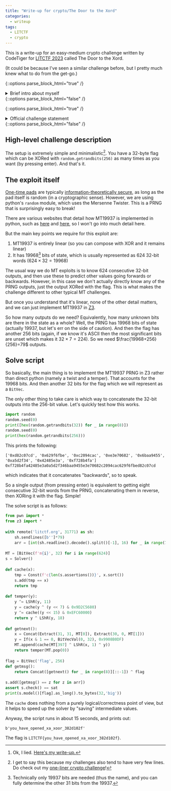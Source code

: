 ```yaml
---
title: "Write-up for crypto/The Door to the Xord"
categories:
  - writeup
tags:
  - LITCTF
  - crypto
---
```


This is a write-up for an easy-medium crypto challenge written by CodeTiger for [LITCTF 2023](https://lit.lhsmathcs.org/ctf) called The Door to the Xord.

<!--more-->

(It could be because I've seen a similar challenge before, but I pretty much knew what to do from the get-go.)

{::options parse_block_html="true" /}
<details>
<summary markdown="span">Brief intro about myself</summary>
    
I am [Neobeo](https://ctftime.org/user/126534), and I play as a crypto main for [Social Engineering Experts](https://ctftime.org/team/151372). We weren't planning to tryhard this competition, and in fact finished nowhere near the top at 52nd.

![](/assets/images/yourdidit-f1418173-5825-40c8-b682-98e419027748.png)

    
For the most part, I was only really interested at the unblooded crypto, so that was all I looked at. And that was only about 18 hours after the competition started.

There were three unblooded crypto at that time, and by some miracle I managed to blood all of them. They were:
- **Climbing Snowdon** (7 solves / 388 points) -- guessy non-crypto challenge, not worth discussing[^snowdon]
- **Your Did It!** (1 solve / 481 points) -- an insanely difficult challenge that I wrote up about [here](/2023/your-did-it/)
- **The Door to the Xord** (1 solve / 481 points) -- which I will be discussing in this write-up
    
[^snowdon]: Ok, I lied. [Here's my write-up.](/2023/climbing-snowdon/)
</details>
{::options parse_block_html="false" /}

{::options parse_block_html="true" /}
<details>
<summary markdown="span">Official challenge statement</summary>
    
*crypto/The Door to the Xord* by *w0152*

> You must solve this puzzle to meet the Xord, the Xor Lord. > Wrap your flag with LITCTF{}.
> Connect with `nc litctf.org 31771`
    
Attachment: yourdidit.py

```python
#!/usr/bin/env python3
import random
from Crypto.Util.number import long_to_bytes as ltb, bytes_to_long as btl

with open("flag.txt", "rb") as f:
	x = f.read().strip()

assert len(x) == 32

def xor(x, y):
	# the better way to xor strings
	# (just in case they have different length, one will be treated as if it was rjusted with \0s)
	return ltb(btl(x)^btl(y))

while True:
	input("Press enter to get some gibberish: ")
	blen = len(x)*8

	val = random.getrandbits(blen)
	print(xor(x, ltb(val)).hex())
```
</details>
{::options parse_block_html="false" /}

## High-level challenge description

The setup is extremely simple and minimalistic[^mini]. You have a 32-byte flag which can be XORed with `random.getrandbits(256)` as many times as you want (by pressing enter). And that's it.

[^mini]: I get to say this because my challenges also tend to have very few lines. Do check out my [one-liner crypto challenge](/2023/onelinecrypto/)!

## The exploit itself

[One-time pads](https://en.wikipedia.org/wiki/One-time_pad) are typically [information-theoretically secure](https://en.wikipedia.org/wiki/Information-theoretic_security), as long as the pad itself is random (in a cryptographic sense). However, we are using python's `random` module, which uses the Mersenne Twister. This is a PRNG that is surprisingly easy to break!

There are various websites that detail how MT19937 is implemented in python, such as [here](https://github.com/anneouyang/MT19937) and [here](https://www.schutzwerk.com/en/blog/attacking-a-rng/), so I won't go into much detail here.

But the main key points we require for this exploit are:
1. MT19937 is entirely linear (so you can compose with XOR and it remains linear)
2. It has 19968[^19968] bits of state, which is usually represented as 624 32-bit words ($624 \times 32 = 19968$)

The usual way we do MT exploits is to know 624 consecutive 32-bit outputs, and then use these to predict other values going forwards or backwards. However, in this case we don't actually directly know any of the PRNG outputs, just the output XORed with the flag. This is what makes the challenge different to other typical MT challenges.

But once you understand that it's linear, none of the other detail matters, and we can just implement MT19937 in [Z3](https://en.wikipedia.org/wiki/Z3_Theorem_Prover).

So how many outputs do we need? Equivalently, how many unknown bits are there in the state as a whole? Well, the PRNG has 19968 bits of state (actually 19937, but let's err on the side of caution). And then the flag has another 256 bits (again, if we know it's ASCII then the most significant bits are unset which makes it $32 \times 7 = 224$). So we need $\frac{19968+256}{256}=79$ outputs.

## Solve script

So basically, the main thing is to implement the MT19937 PRNG in Z3 rather than direct python (namely a twist and a temper). That accounts for the 19968 bits. And then another 32 bits for the flag which we will represent as a `BitVec`.

The only other thing to take care is which way to concatenate the 32-bit outputs into the 256-bit value. Let's quickly test how this works.

```python
import random
random.seed(0)
print([hex(random.getrandbits(32)) for _ in range(8)])
random.seed(0)
print(hex(random.getrandbits(256)))
```

This prints the following:
```
['0xd82c07cd', '0x629f6fbe', '0xc2094cac', '0xe3e70682', '0x6baa9455', '0xa5d2f34', '0x42485e3a', '0xf728b4fa']
0xf728b4fa42485e3a0a5d2f346baa9455e3e70682c2094cac629f6fbed82c07cd
```

which indicates that it concatenates "backwards", so to speak.

So a single output (from pressing enter) is equivalent to getting eight consecutive 32-bit words from the PRNG, concatenating them in reverse, then XORing it with the flag. Simple!

The solve script is as follows:
```python
from pwn import *
from z3 import *

with remote('litctf.org', 31771) as sh:
    sh.sendlines([b'']*79)
    arr = [int(sh.readline().decode().split()[-1], 16) for _ in range(79)]
    
MT = [BitVec(f'm{i}', 32) for i in range(624)]
s = Solver()

def cache(x):
    tmp = Const(f'c{len(s.assertions())}', x.sort())
    s.add(tmp == x)
    return tmp

def temper(y):
    y ^= LShR(y, 11)
    y = cache(y ^ (y << 7) & 0x9D2C5680)
    y ^= cache((y << 15) & 0xEFC60000)
    return y ^ LShR(y, 18)
    
def getnext():
    x = Concat(Extract(31, 31, MT[0]), Extract(30, 0, MT[1]))
    y = If(x & 1 == 0, BitVecVal(0, 32), 0x9908B0DF)
    MT.append(cache(MT[397] ^ LShR(x, 1) ^ y))
    return temper(MT.pop(0))
    
flag = BitVec('flag', 256)
def getmsg():
    return Concat([getnext() for _ in range(8)][::-1]) ^ flag

s.add([getmsg() == z for z in arr])
assert s.check() == sat
print(s.model()[flag].as_long().to_bytes(32,'big'))
```

The `cache` does nothing from a purely logical/correctness point of view, but it helps to speed up the solver by "saving" intermediate values.

Anyway, the script runs in about 15 seconds, and prints out:
```
b'you_have_opened_xa_xoor_382d102f'
```

The flag is `LITCTF{you_have_opened_xa_xoor_382d102f}`.

[^19968]: Technically only 19937 bits are needed (thus the name), and you can fully determine the other 31 bits from the 19937.